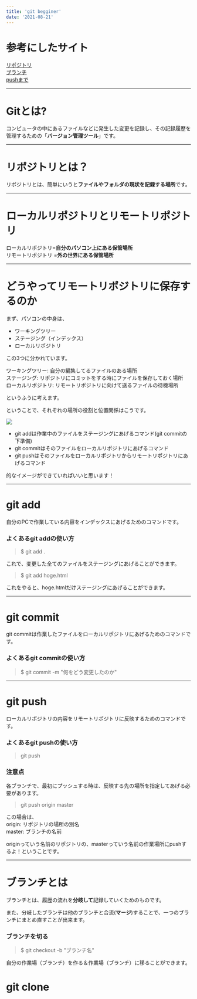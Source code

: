 ```yaml
---
title: 'git begginer'
date: '2021-08-21'
---
```


# 参考にしたサイト  
  
[リポジトリ](https://zukulog098r.com/git/)  
[ブランチ](https://backlog.com/ja/git-tutorial/stepup/01/)  
[pushまで](https://qiita.com/masanarih0ri/items/66da2793f5573c6fe5de)

***

# Gitとは?

コンピュータの中にあるファイルなどに発生した変更を記録し、その記録履歴を管理するための「**バージョン管理ツール**」です。  

***

# リポジトリとは？

リポジトリとは、簡単にいうと**ファイルやフォルダの現状を記録する場所**です。  

***
  
# ローカルリポジトリとリモートリポジトリ

ローカルリポジトリ=**自分のパソコン上にある保管場所**  
リモートリポジトリ =**外の世界にある保管場所**

***

# どうやってリモートリポジトリに保存するのか

まず、パソコンの中身は、  
  
- ワーキングツリー  
- ステージング（インデックス）  
- ローカルリポジトリ 
  
この3つに分かれています。  
  
ワーキングツリー: 自分の編集してるファイルのある場所  
ステージング: リポジトリにコミットをする時にファイルを保存しておく場所  
ローカルリポジトリ: リモートリポジトリに向けて送るファイルの待機場所  
  
というふうに考えます。  
  
ということで、それぞれの場所の役割と位置関係はこうです。  
  
![](https://qiita-user-contents.imgix.net/https%3A%2F%2Fqiita-image-store.s3.amazonaws.com%2F0%2F76779%2F44d6d982-4ae9-2a40-7a41-62ac69efad2d.png?ixlib=rb-4.0.0&auto=format&gif-q=60&q=75&w=1400&fit=max&s=f4904f6b71b8cb1cb1f520b467400f2b, )  
  
- git addは作業中のファイルをステージングにあげるコマンド(git commitの下準備)
- git commitはそのファイルをローカルリポジトリにあげるコマンド
- git pushはそのファイルをローカルリポジトリからリモートリポジトリにあげるコマンド  
  
的なイメージができていればいいと思います！  
  
***

# git add

自分のPCで作業している内容をインデックスにあげるためのコマンドです。  
  
### よくあるgit addの使い方  
  
> $ git add .  
  
これで、変更した全てのファイルをステージングにあげることができます。  
    
> $ git add hoge.html  
  
これをやると、hoge.htmlだけステージングにあげることができます。  

***
  
# git commit  
  
git commitは作業したファイルをローカルリポジトリにあげるためのコマンドです。  
  
### よくあるgit commitの使い方  
  
> $ git commit -m "何をどう変更したのか"  
  
***  

# git push  
  
ローカルリポジトリの内容をリモートリポジトリに反映するためのコマンドです。
  
### よくあるgit pushの使い方  
  
> git push  
  
### 注意点  
  
各ブランチで、最初にプッシュする時は、反映する先の場所を指定してあげる必要があります。  
  
> git push origin master  
  
この場合は、  
origin: リポジトリの場所の別名  
master: ブランチの名前  
  
originっていう名前のリポジトリの、masterっていう名前の作業場所にpushするよ！ということです。  
  
***

# ブランチとは
ブランチとは、履歴の流れを**分岐して**記録していくためのものです。  
  
また、分岐したブランチは他のブランチと合流(**マージ**)することで、一つのブランチにまとめ直すことが出来ます。  
  
### ブランチを切る  
  
> $ git checkout -b "ブランチ名"  
  
自分の作業場（ブランチ）を作る＆作業場（ブランチ）に移ることができます。  
  
# git clone  
  
